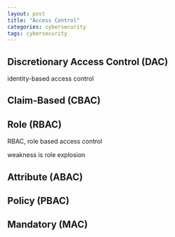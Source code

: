 ```yaml
---
layout: post
title: "Access Control"
categories: cybersecurity
tags: cybersecurity
---
```


## Discretionary Access Control (DAC)

identity-based access control



## Claim-Based (CBAC)



## Role (RBAC)

RBAC, role based access control

weakness is role explosion



## Attribute (ABAC)



## Policy (PBAC)



## Mandatory (MAC)


